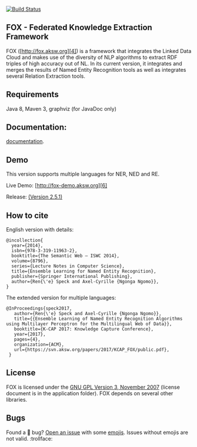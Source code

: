 [4]: http://fox.aksw.org
[6]: http://fox-demo.aksw.org
[9]: https://github.com/AKSW/FOX


[![Build Status](https://travis-ci.org/dice-group/FOX.svg?branch=master)](https://travis-ci.org/dice-group/FOX)

## FOX - Federated Knowledge Extraction Framework
FOX ([http://fox.aksw.org][4]) is a framework that integrates the Linked Data Cloud and makes use of the diversity of NLP algorithms to extract RDF triples of high accuracy out of NL.
In its current version, it integrates and merges the results of Named Entity Recognition tools as well as integrates several Relation Extraction tools.

## Requirements
Java 8, Maven 3, graphviz (for JavaDoc only)

## Documentation:
[documentation](documentation/readme.md).


## Demo
This version supports multiple languages for NER, NED and RE.

Live Demo: [http://fox-demo.aksw.org][6]

Release: [(Version 2.5.1) ][9]

## How to cite

English version with details:

```Tex
@incollection{
  year={2014},
  isbn={978-3-319-11963-2},
  booktitle={The Semantic Web – ISWC 2014},
  volume={8796},
  series={Lecture Notes in Computer Science},
  title={Ensemble Learning for Named Entity Recognition},
  publisher={Springer International Publishing},
  author={Ren{\'e} Speck and Axel-Cyrille {Ngonga Ngomo}},
}
```

The extended version for multiple languages:

```Tex
@InProceedings{speck2017,
   author={Ren{\'e} Speck and Axel-Cyrille {Ngonga Ngomo}},
   title={{Ensemble Learning of Named Entity Recognition Algorithms using Multilayer Perceptron for the Multilingual Web of Data}},
   booktitle={K-CAP 2017: Knowledge Capture Conference},
   year={2017},
   pages={4},
   organization={ACM},
   url={https://svn.aksw.org/papers/2017/KCAP_FOX/public.pdf},
 }
 ```

## License
FOX is licensed under the [GNU GPL Version 3, November 2007](LICENSE) (license document is in the application folder). FOX depends on several other libraries. 

## Bugs
Found a :bug: bug? [Open an issue](https://github.com/AKSW/fox/issues/new) with some [emojis](http://emoji.muan.co). Issues without emojis are not valid. :trollface:
